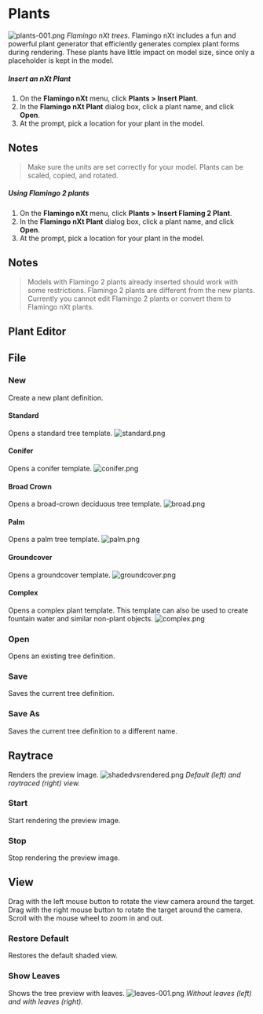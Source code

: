 ---
---


# Plants
![plants-001.png](plants-001.png)
*Flamingo nXt trees.*
Flamingo nXt includes a fun and powerful plant generator that efficiently generates complex plant forms during rendering. These plants have little impact on model size, since only a placeholder is kept in the model.

##### Insert an nXt Plant
1. On the **Flamingo nXt** menu, click **Plants &gt; Insert Plant**.
1. In the **Flamingo nXt Plant** dialog box, click a plant name, and click **Open**.
1. At the prompt, pick a location for your plant in the model.

## Notes
> Make sure the units are set correctly for your model.
> Plants can be scaled, copied, and rotated.

##### Using Flamingo 2 plants
1. On the **Flamingo nXt** menu, click **Plants &gt; Insert Flaming 2 Plant**.
1. In the **Flamingo nXt Plant** dialog box, click a plant name, and click **Open**.
1. At the prompt, pick a location for your plant in the model.

## Notes
> Models with Flamingo 2 plants already inserted should work with some restrictions.
> Flamingo 2 plants are different from the new plants. Currently you cannot edit Flamingo 2 plants or convert them to Flamingo nXt plants.

## Plant Editor

## File

### New
Create a new plant definition.

#### Standard
Opens a standard tree template.
![standard.png](standard.png)

#### Conifer
Opens a conifer template.
![conifer.png](conifer.png)

#### Broad Crown
Opens a broad-crown deciduous tree template.
![broad.png](broad.png)

#### Palm
Opens a palm tree template.
![palm.png](palm.png)

#### Groundcover
Opens a groundcover template.
![groundcover.png](groundcover.png)

#### Complex
Opens a complex plant template. This template can also be used to create fountain water and similar non-plant objects.
![complex.png](complex.png)

### Open
Opens an existing tree definition.

### Save
Saves the current tree definition.

### Save As
Saves the current tree definition to a different name.

## Raytrace
Renders the preview image.
![shadedvsrendered.png](shadedvsrendered.png)
*Default (left) and raytraced (right) view.*

### Start
Start rendering the preview image.

### Stop
Stop rendering the preview image.

## View
Drag with the left mouse button to rotate the view camera around the target.
Drag with the right mouse button to rotate the target around the camera.
Scroll with the mouse wheel to zoom in and out.

### Restore Default
Restores the default shaded view.

### Show Leaves
Shows the tree preview with leaves.
![leaves-001.png](leaves-001.png)
*Without leaves (left) and with leaves (right).*
